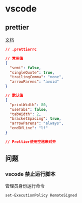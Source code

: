 # vscode

## prettier

[文档](https://prettier.io/docs/en/index.html)

```json
// .prettierrc

// 常用值
{
  "semi": false,
  "singleQuote": true,
  "trailingComma": "none",
  "arrowParens": "avoid"
}

// 默认值
{
  "printWidth": 80,
  "useTabs": false,
  "tabWidth": 2,
  "bracketSpacing": true,
  "arrowParens": "always",
  "endOfLine": "lf"
}

// Prettier使用空格来对齐
```



## 问题

### vscode 禁止运行脚本

管理员身份运行命令

```bash
set-ExecutionPolicy RemoteSigned
```

